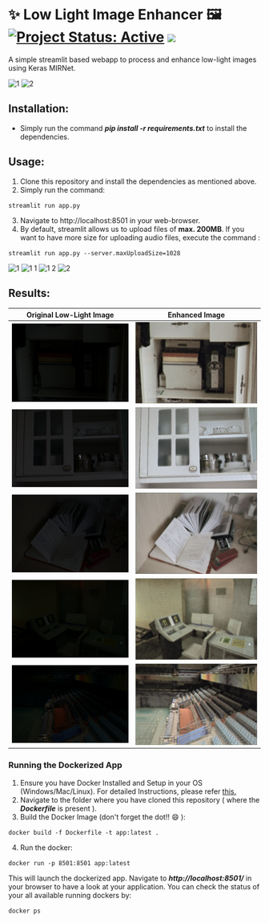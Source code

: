 # ✨ Low Light Image Enhancer 🖼 [![Project Status: Active](https://www.repostatus.org/badges/latest/active.svg)](https://www.repostatus.org/#active) [![](https://img.shields.io/badge/Prateek-Ralhan-brightgreen.svg?colorB=ff0000)](https://prateekralhan.github.io/)

A simple streamlit based webapp to process and enhance low-light images using Keras MIRNet.

![1](https://user-images.githubusercontent.com/29462447/157028560-02fcb630-dff7-4775-8ea2-0557c5b8b1b4.gif)
![2](https://user-images.githubusercontent.com/29462447/157029029-0ceca57d-1e69-4e06-8397-fee750db467d.gif)

## Installation:
* Simply run the command ***pip install -r requirements.txt*** to install the dependencies.

## Usage:
1. Clone this repository and install the dependencies as mentioned above.
2. Simply run the command: 
```
streamlit run app.py
```
3. Navigate to http://localhost:8501 in your web-browser.
4. By default, streamlit allows us to upload files of **max. 200MB**. If you want to have more size for uploading audio files, execute the command :
```
streamlit run app.py --server.maxUploadSize=1028
```
![1](https://user-images.githubusercontent.com/29462447/157025555-2088b55f-98e0-45ad-839a-e95d240be7ab.png)
![1 1](https://user-images.githubusercontent.com/29462447/157025519-ce182afb-be49-425e-be65-0ed773009002.png)
![1 2](https://user-images.githubusercontent.com/29462447/157025539-42b38c96-b284-4de5-9766-ffce076bbbb5.png)
![2](https://user-images.githubusercontent.com/29462447/157025481-6fd9bfc1-04b9-4bfd-94a9-907f3950caba.png)


## Results:
| **Original Low-Light Image**  | **Enhanced Image**  |
|--------------------------|-------------------------------------|
| ![pic1](uploads/55.png)  | ![pic1](downloads/enhanced_55.png)  |
| ![pic2](uploads/79.png)  | ![pic2](downloads/enhanced_79.png)  |
| ![pic3](uploads/547.png) | ![pic3](downloads/enhanced_547.png) |
| ![pic4](uploads/665.png) | ![pic4](downloads/enhanced_665.png) |
| ![pic4](uploads/778.png) | ![pic4](downloads/enhanced_778.png) |

### Running the Dockerized App
1. Ensure you have Docker Installed and Setup in your OS (Windows/Mac/Linux). For detailed Instructions, please refer [this.](https://docs.docker.com/engine/install/)
2. Navigate to the folder where you have cloned this repository ( where the ***Dockerfile*** is present ).
3. Build the Docker Image (don't forget the dot!! :smile: ): 
```
docker build -f Dockerfile -t app:latest .
```
4. Run the docker:
```
docker run -p 8501:8501 app:latest
```

This will launch the dockerized app. Navigate to ***http://localhost:8501/*** in your browser to have a look at your application. You can check the status of your all available running dockers by:
```
docker ps
```
